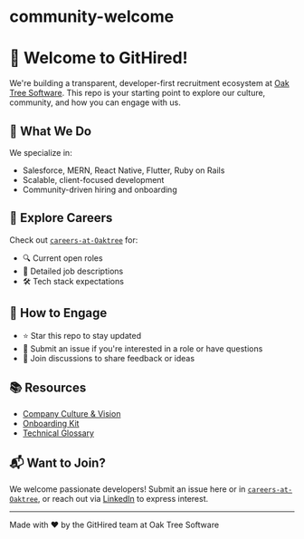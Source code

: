 # community-welcome

# 👋 Welcome to GitHired!

We're building a transparent, developer-first recruitment ecosystem at [Oak Tree Software](https://oaktreecloud.com). This repo is your starting point to explore our culture, community, and how you can engage with us.

## 🚀 What We Do
We specialize in:
- Salesforce, MERN, React Native, Flutter, Ruby on Rails
- Scalable, client-focused development
- Community-driven hiring and onboarding

## 💼 Explore Careers
Check out [`careers-at-Oaktree`](https://github.com/GitHired/careers-at-Oaktree) for:
- 🔍 Current open roles
- 📄 Detailed job descriptions
- 🛠️ Tech stack expectations

## 🤝 How to Engage
- ⭐ Star this repo to stay updated
- 📝 Submit an issue if you're interested in a role or have questions
- 💬 Join discussions to share feedback or ideas

## 📚 Resources
- [Company Culture & Vision](https://github.com/GitHired/culture)
- [Onboarding Kit](https://github.com/GitHired/onboarding)
- [Technical Glossary](https://github.com/GitHired/glossary)

## 📬 Want to Join?
We welcome passionate developers! Submit an issue here or in [`careers-at-Oaktree`](https://github.com/GitHired/careers-at-Oaktree), or reach out via [LinkedIn](https://www.linkedin.com/company/oak-tree-software) to express interest.

---

Made with ❤️ by the GitHired team at Oak Tree Software
